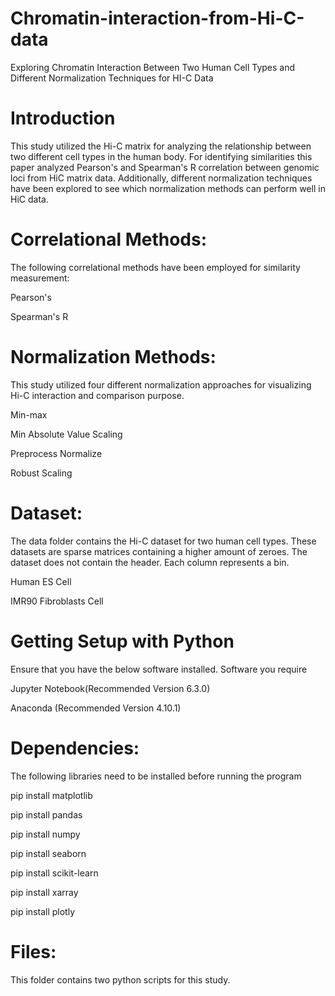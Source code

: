 # Chromatin-interaction-from-Hi-C-data
Exploring Chromatin Interaction Between Two Human Cell Types and Different Normalization Techniques for HI-C Data


# Introduction
This study utilized the Hi-C matrix for analyzing the relationship between two different cell types in the human body. For identifying similarities this paper analyzed Pearson's and Spearman's R correlation between genomic loci from HiC matrix data. Additionally, different normalization techniques have been explored to see which normalization methods can perform well in HiC data. 

# Correlational Methods:
The following correlational methods have been employed for similarity measurement:

Pearson's 

Spearman's R

# Normalization Methods:
This study utilized four different normalization approaches for visualizing Hi-C interaction and comparison purpose.

Min-max 

Min Absolute Value Scaling 

Preprocess Normalize

Robust Scaling

# Dataset:
The data folder contains the Hi-C dataset for two human cell types. These datasets are sparse matrices containing a higher amount of zeroes. The dataset does not contain the header. Each column represents a bin.

Human ES Cell

IMR90 Fibroblasts Cell

# Getting Setup with Python
Ensure that you have the below software installed.
Software you require

Jupyter Notebook(Recommended Version 6.3.0)

Anaconda (Recommended Version 4.10.1)

# Dependencies:

The following libraries need to be installed before running the program

pip install matplotlib

pip install pandas

pip install numpy

pip install seaborn

pip install scikit-learn

pip install xarray

pip install plotly

# Files:
This folder contains two python scripts for this study.
